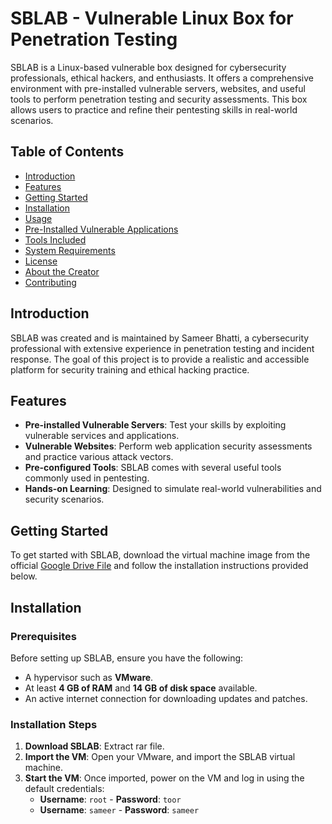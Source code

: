 # SBLAB - Vulnerable Linux Box for Penetration Testing

SBLAB is a Linux-based vulnerable box designed for cybersecurity professionals, ethical hackers, and enthusiasts. It offers a comprehensive environment with pre-installed vulnerable servers, websites, and useful tools to perform penetration testing and security assessments. This box allows users to practice and refine their pentesting skills in real-world scenarios.

## Table of Contents
- [Introduction](#introduction)
- [Features](#features)
- [Getting Started](#getting-started)
- [Installation](#installation)
- [Usage](#usage)
- [Pre-Installed Vulnerable Applications](#pre-installed-vulnerable-applications)
- [Tools Included](#tools-included)
- [System Requirements](#system-requirements)
- [License](#license)
- [About the Creator](#about-the-creator)
- [Contributing](#contributing)

## Introduction
SBLAB was created and is maintained by Sameer Bhatti, a cybersecurity professional with extensive experience in penetration testing and incident response. The goal of this project is to provide a realistic and accessible platform for security training and ethical hacking practice.

## Features
- **Pre-installed Vulnerable Servers**: Test your skills by exploiting vulnerable services and applications.
- **Vulnerable Websites**: Perform web application security assessments and practice various attack vectors.
- **Pre-configured Tools**: SBLAB comes with several useful tools commonly used in pentesting.
- **Hands-on Learning**: Designed to simulate real-world vulnerabilities and security scenarios.

## Getting Started
To get started with SBLAB, download the virtual machine image from the official [Google Drive File](https://drive.google.com/file/d/11xtoTVmpn_uuo6YqwxE2OjnYRjl6fcA-/view?usp=sharing) 
and follow the installation instructions provided below.

## Installation

### Prerequisites
Before setting up SBLAB, ensure you have the following:
- A hypervisor such as **VMware**.
- At least **4 GB of RAM** and **14 GB of disk space** available.
- An active internet connection for downloading updates and patches.

### Installation Steps
1. **Download SBLAB**: Extract rar file.
2. **Import the VM**: Open your VMware, and import the SBLAB virtual machine.
3. **Start the VM**: Once imported, power on the VM and log in using the default credentials:
   - **Username**: `root` - **Password**: `toor`
   - **Username**: `sameer` - **Password**: `sameer`
